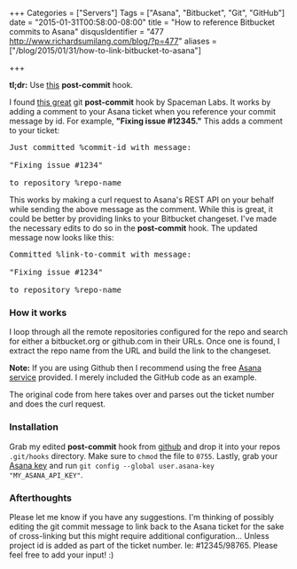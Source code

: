 +++
Categories = ["Servers"]
Tags = ["Asana", "Bitbucket", "Git", "GitHub"]
date = "2015-01-31T00:58:00-08:00"
title = "How to reference Bitbucket commits to Asana"
disqusIdentifier = "477 http://www.richardsumilang.com/blog/?p=477"
aliases = ["/blog/2015/01/31/how-to-link-bitbucket-to-asana"]

+++

[1]: https://github.com/rsumilang/asana-post-commit "Asana Post Commit"
[2]: https://github.com/Spaceman-Labs/asana-post-commit "Asana Post Commit"
[3]: https://asana.com/apps/github "Asana GitHub App"
[4]: http://app.asana.com/-/account_api "Asana Account API"

**tl;dr:** Use [this][1] **post-commit** hook.

<!--more-->

I found [this great][2] git **post-commit** hook by Spaceman Labs. It works by
adding a comment to your Asana ticket when you reference your commit message by
id. For example, **"Fixing issue #12345."** This adds a comment to your ticket:

<pre>Just committed %commit-id with message:

"Fixing issue #1234"

to repository %repo-name</pre>

This works by making a curl request to Asana's REST API on your behalf while
sending the above message as the comment. While this is great, it could be
better by providing links to your Bitbucket changeset. I've made the necessary
edits to do so in the **post-commit** hook. The updated message now looks like
this:

<pre>Committed %link-to-commit with message:

"Fixing issue #1234"

to repository %repo-name</pre>

### How it works

I loop through all the remote repositories configured for the repo and search
for either a bitbucket.org or github.com in their URLs. Once  one is found, I
extract the repo name from the URL and build the link to the changeset.

**Note:** If you are using Github then I recommend  using the free
[Asana service][3] provided. I merely included the GitHub code as an example.

The original code from here takes over and parses out the ticket number and does
the curl request.

### Installation

Grab my edited **post-commit** hook from [github][1] and drop it into your repos
`.git/hooks` directory. Make sure to `chmod` the file to `0755`. Lastly, grab
your [Asana key][4] and run `git config --global user.asana-key
"MY_ASANA_API_KEY"`.

### Afterthoughts

Please let me know if you have any suggestions. I'm thinking of possibly editing
the git commit message to link back to the Asana ticket for the sake of
cross-linking but this might require additional configuration... Unless project
id is added as part of the ticket number. Ie: #12345/98765. Please feel free to
add your input! :)
